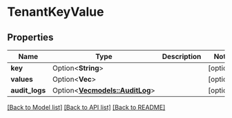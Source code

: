 # TenantKeyValue

## Properties

Name | Type | Description | Notes
------------ | ------------- | ------------- | -------------
**key** | Option<**String**> |  | [optional]
**values** | Option<**Vec<String>**> |  | [optional]
**audit_logs** | Option<[**Vec<models::AuditLog>**](AuditLog.md)> |  | [optional]

[[Back to Model list]](../README.md#documentation-for-models) [[Back to API list]](../README.md#documentation-for-api-endpoints) [[Back to README]](../README.md)



